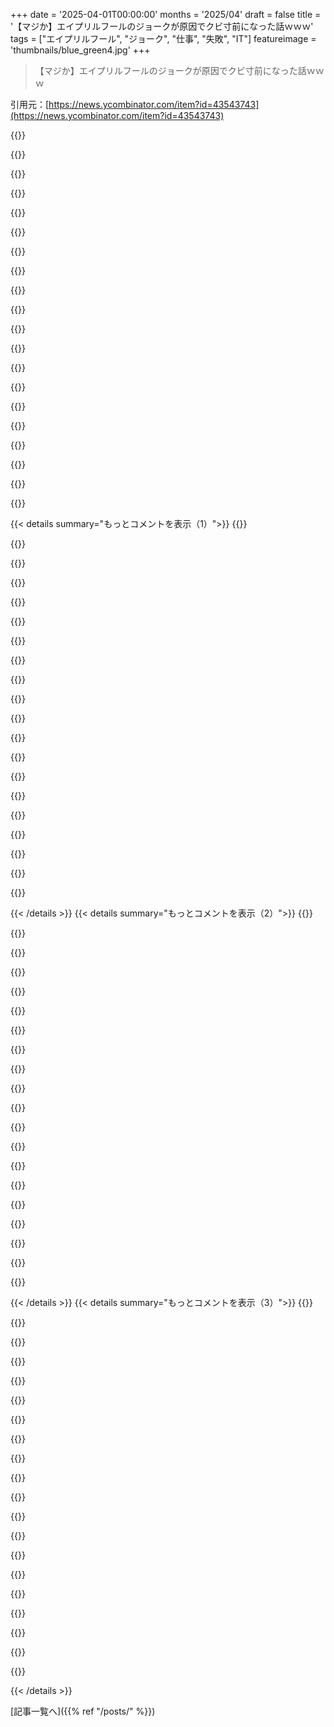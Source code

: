 +++
date = '2025-04-01T00:00:00'
months = '2025/04'
draft = false
title = '【マジか】エイプリルフールのジョークが原因でクビ寸前になった話ｗｗｗ'
tags = ["エイプリルフール", "ジョーク", "仕事", "失敗", "IT"]
featureimage = 'thumbnails/blue_green4.jpg'
+++

> 【マジか】エイプリルフールのジョークが原因でクビ寸前になった話ｗｗｗ

引用元：[https://news.ycombinator.com/item?id=43543743](https://news.ycombinator.com/item?id=43543743)

{{<matomeQuote body="高校時代、Netware 3.12の環境があって、Guestアカウントが有効だったんだ。権限はすごく限られてたけど、なぜかGuestでもNET SENDが使えて、相手の画面の最下行にメッセージが表示されるっていう。<br>当時、学校全体でT1回線を共有してたんだけど、メールには十分だったものの、World Wide Webが普及し始めてボトルネックになっちゃって。MP3ファイルとか見つけちゃったもんだから、もう遅くてイライラ。<br>ある日、ひどい天候で停電があって、ADMINから「サーバー室はUPS電源で動いてるから、ファイルを保存してすぐにログアウトして」ってメッセージが来たんだ。<br>で、数週間後、テクノロジープログラムの賢いヤツが、みんなログオフすれば帯域が解放されるって気づいたんだよね。それで、隣のPCにGUESTでログインして、NET SEND ALLで「SERVER ROOM POWER FAILURE - 11 MIN OF BATTERY REMAIN - SAVE FILES AND LOG OFF」って送ったら、マジで1分以内にT1回線がそのヤツのものに。8分くらい好き放題（fservをダウンロード）して、その後NET SEND ALLで「POWER RESTORED - RESUME YOUR WORK」だって。<br>また数週間後、何かホットなコンテンツがリリースされた時に同じことを繰り返したらしい。それでもまだ通用してて。誰もメッセージがGUESTからだって気づかなかったんだよ。最終的には管理者まで電気業者呼んでサーバー室の電源が不安定な原因を調べさせたらしい。誰かがそれに気づいて、管理者は真っ赤になって「マジで賢いけど、やめてくれ」って。罰はなかったけど、次の日にはGuestアカウントの権限が大幅に減らされたって。" userName="myself248" createdAt="2025-04-01T15:58:10" color="#38d3d3">}}

{{<matomeQuote body="＞Netwareの話が出てるけど、俺の記憶だとNetwareの機能はただの“SEND”で、“NET SEND”はMicrosoftのネットワーク機能だった気がする（Netwareの経験の後で統合されたのかも）。<br>俺が言いたいのは、高校時代にNetwareネットワークを使いまくった人間として、SENDプログラムを逆アセンブルして、メッセージに含まれるユーザー名は認証されてないってことを発見したんだ。IPX（かNETX、忘れちゃった）のソフトウェア割り込みは文字列を受け取るだけで、SEND実行ファイルがユーザー名をその文字列にフォーマットしてたんだよね。だから、ソフトウェア割り込みを直接使う独自のSENDプログラムを作れば、好きなユーザー名を偽装できたんだ。“ADMIN”からのメッセージも簡単に送れたってことさ。:)<br>これは、高校時代に起きたかもしれない、あるいは起きなかったかもしれないネットワーク上の悪ふざけの告白として解釈しないでください。;) :D :)" userName="simmons" createdAt="2025-04-01T18:48:33" color="#38d3d3">}}

{{<matomeQuote body="＞Netwareの話が出てるけど、俺の記憶だとNetwareの機能はただの“SEND”で、“NET SEND”はMicrosoftのネットワーク機能だった気がする。<br>Netwareの一部じゃなかった可能性も十分にあるね。昔のことだから細かいことは覚えてないんだ。ただ、DOSのテキストモードで動いてたし（Windowsはほとんど使ってなかった）、Microsoftがネットワークを意識したことをしたのはWindowsが普及してからだと思ってたんだよね。だからNovellの機能だと思ったんだ。<br>＞ユーザー名が認証されてない<br>マジか……。" userName="myself248" createdAt="2025-04-02T14:08:15" color="">}}

{{<matomeQuote body="Microsoftがネットワーキングを始める前にNetwareにNET SENDがあったと思うけど、間違ってるかも。確かにNTにはnetware互換のスタックがあったけど、それはnetwareが道を切り開いたずっと後の話だよね。" userName="diroussel" createdAt="2025-04-02T10:34:29" color="">}}

{{<matomeQuote body="俺も高校生の時にwindowsのnet sendコマンドを発見したんだ。みんなでジョークを送り合ったりしてたな。ある生徒が全員に送ろうと思ってワイルドカードを使ったら、地区全体の学校に「Hi」ってメッセージが届いちゃって。理由は忘れちゃったけど、最初は誰がやったのかわからなかったんだ。でも、管理者がリモートで画面を消したり、PCをロックしたりできるソフトが入ってて、そいつの画面がリモートで消されたんだよね。文句言ったらバレて。大した問題にはならなかったけど、net sendを教えたことを後悔したよ。" userName="pests" createdAt="2025-04-01T16:16:26" color="#ff5733">}}

{{<matomeQuote body="「誰かに教えたことを後悔する」って話だけど…俺が小学5年生くらいの時、友達がコンセントをショートさせる方法について話してたんだ。「紙クリップを2つ広げて、消しゴムに刺して、それをコンセントに差し込んで、紙クリップ同士を接触させればいい」って言ったんだ。<br>数日後、校長に呼ばれて。「彼にこれを教えたのか？」「教えたわけじゃなくて、ただやり方について話してただけ。」「…以前にもやったことがあるらしい。二度とこんなことするな。解散。」って言われた。よく許されたなと思うよ。嫌なやつらは権力を振りかざしたがるのに。" userName="linsomniac" createdAt="2025-04-01T17:36:20" color="">}}

{{<matomeQuote body=":)誰のことを権力を振りかざす嫌なやつって言ってるの？<br>・警告だけで済ませた校長？<br>・ブレーカーを落としたガキ？<br>・それとも、若い心を堕落させた君？:)" userName="wingspar" createdAt="2025-04-01T18:53:52" color="">}}

{{<matomeQuote body="校長のことだよ。権力を行使しなかったのが意外だったってこと。もう一人の子供はグレムリン。GPは質問者や質問の使われ方を考えずに答える、うっかりエンジニアタイプを演じてるんだ。" userName="fc417fc802" createdAt="2025-04-01T23:07:14" color="">}}

{{<matomeQuote body="うっかりエンジニアタイプを演じてるだけかも…あるいは、ただの10歳で、まだそういうことを学んでなかっただけかもね。;-)" userName="linsomniac" createdAt="2025-04-02T11:55:48" color="">}}

{{<matomeQuote body="俺も同じようなことを偶然やっちゃったことがあるよ。「test」って送ったら、地区内の複数の学校のPCに変なメッセージが出てるって噂になって、すぐに自白したんだ。ネットワーク管理者はただちょっと面白がってただけで、お咎めはなかったよ。" userName="BrainBacon" createdAt="2025-04-01T16:45:39" color="">}}

{{<matomeQuote body="マジかよ、それやったせいで学校から3日間の停学処分くらったわ。学校全体に「hello」みたいなクソどうでもいいメッセージ送っただけなのに。数分後、ITのおっさんがマジギレしながら走ってきて、こっぴどく怒られて個人情報まで取られたし。<br>調子に乗って友達に話したら、そいつらが学校中にクソみたいな悪口送りやがった（俺はそこにいなかったけど）。<br>友達はマジでバカなフリして何が起こるかわからなかったとか言い訳して1日停学で済んだけど、俺は3日も停学だよ。次の日が学校対抗のチェス大会だったからマジで勘弁して欲しかった。チェスのコーチが同情してくれて、学校の裏で待ってろって言ってくれて、スクールバスで拾ってくれたけど。" userName="nraf" createdAt="2025-04-02T11:54:08" color="">}}

{{<matomeQuote body="少なくとも、お偉いさんが「サイバーテロだー！犯人はこの部屋にいるぞー！」って叫びながら走ってこなかっただけマシじゃん[0]。<br>[0] <br>https://news.ycombinator.com/item?id=28846895" userName="snerbles" createdAt="2025-04-02T00:27:44" color="">}}

{{<matomeQuote body="今このスレッドにコメント書いたんだけど、一瞬自分のことかと思ったわ。笑" userName="xeromal" createdAt="2025-04-01T16:19:45" color="">}}

{{<matomeQuote body="高校時代、友達がデスクトップにネットワークドライブをマップしてアクセスできることに気づいたんだよね（Windows XP）。学校全体の生徒のユーザー名が{姓}{名イニシャル}だったから、誰のネットワークドライブ（要するに“ホームフォルダ”）にも読み書きアクセスできちゃったんだよ。彼はそれを使って先生からテストの解答を盗んだり、俺は“porn”、“porn 2”みたいな空のフォルダを作ったりしてた。<br>結局そいつはバレて（クラスメートがチクった）、10日間の停学処分。副校長は警察に電話すると脅してたけど…何の罪になるのかマジで意味不明。サイバー犯罪とサイバー犯罪に関する法律について根本的な誤解があると思うんだよね。だって、ユーザーアカウントにネットワークドライブをマップする権限が文字通りあったのに、本当に不正アクセス（もちろん“ハッキング”って言ってたけど）だったのかな？<br>彼らは生徒アカウントがネットワークドライブをマップする機能を削除したけど、地区のIT担当者はクビにならなかった。マジで意味わからん。労働組合が助けたのかな…でもよ、誰でもデスクトップで右クリックすればネットワークドライブをマップできるって知ってるじゃん。試そうと思ったことはなかったけど、だからって地区のIT担当者が許されるわけじゃないと思う。" userName="gymbeaux" createdAt="2025-04-01T17:11:44" color="#785bff">}}

{{<matomeQuote body="＞I mean was it really unauthorized access (they called it “hacking” of course) if his user account literally had permission to map network drives?<br>＞「自分のアクセスが許可されていないことを知ってアクセスするのは違法」って法律に書いてあるんじゃないかな。でも、言いたいことはわかるよ。<br>以前、裁判所のシステムに侵入するために雇われたペンテスターが、監査の許可を明示的に得ていたにもかかわらず、検察官から嫌がらせを受けたことを思い出したわ。<br>https://darknetdiaries.com/episode/59/<br>うちの司法制度はマジでふざけてる。" userName="alsetmusic" createdAt="2025-04-01T17:22:18" color="">}}

{{<matomeQuote body="フロリダ州のコンピューター犯罪法は1978年に制定されたから、想像できるようにかなり厳格なんだよね。16歳の俺が、学校が使っていたIE限定のWebフィルターを回避するために、LinuxをライブUSBから起動したのは軽犯罪だったと思う。" userName="gymbeaux" createdAt="2025-04-02T03:06:22" color="">}}

{{<matomeQuote body="もし誰かがペンテスターの活動に疑問を抱かなかったり、指摘しなかったりしたら、それはペンテストを受けている組織のセキュリティトレーニングの欠点になるはずだ。だからこそ、ペンテスターはアクセスに関する正当な懸念を解消し、ペンテスターを名乗る人が正当であることを保証するために、採用担当者にすぐにエスカレーションする方法が必要なんだ。" userName="thwarted" createdAt="2025-04-01T22:11:31" color="">}}

{{<matomeQuote body="このケースでは、確か彼らはまさにそれを持っていたけど、司法制度内の異なる派閥間のドラマに巻き込まれたんだよね。残念ながら、関係者の一部が悪意を持って行動したため、彼らはしばらく刑務所に閉じ込められた。<br>教訓があるとすれば、それはおそらく、職場の政治を倫理的な誠実さよりも優先するような、心の狭い個人についての注意喚起の物語だ。" userName="fc417fc802" createdAt="2025-04-01T23:14:12" color="">}}

{{<matomeQuote body="エピソードを聞けば、そのようなエスカレーションが発生したことがわかるでしょう。残念ながら、地元のLEOによる嫌がらせは止まりませんでした。" userName="Full_Clark" createdAt="2025-04-01T23:18:51" color="">}}

{{<matomeQuote body="＞I mean was it really unauthorized access (they called it “hacking” of course) if his user account literally had permission to map network drives?<br>＞ハッキングとは言えないかもしれないけど、確かに不正アクセスだった。ソフトウェアのネットワークポリシーは現実を反映すべきだけど、権限の源泉は人間にある。友達は、ソフトウェアの構成が悪くてアクセスできたとしても、先生のファイルにアクセスする権限は文字通りなかったんだ。" userName="chungy" createdAt="2025-04-01T21:58:17" color="">}}

{{< details summary="もっとコメントを表示（1）">}}
{{<matomeQuote body="ドアが開いてたら不法侵入にならないってこと？んなこたーない。コンピューターへの不正アクセスと同じ理屈だってのに、なんでわかんない人がこんなにいるんだろ。" userName="dandelany" createdAt="2025-04-01T23:49:09" color="">}}

{{<matomeQuote body="面白いのは、社会的な期待ってやつが重要だってことだよね。普通は許可なしに人の家に入っちゃダメっていう社会通念があるから、招待されてなくてもドアが開いてたら不法侵入になる。でも、いつも勝手に入ってくるような親友なら、もう不法侵入にはならないかも。Remote computer accessはまだ歴史が浅いから、社会通念が確立されてないんだよね。例えば、open webserverを公開してて、URLをちょっといじられただけで公開するつもりのなかったdocumentにアクセスされたら、それって不法侵入？俺はそう考えない方が、健康的でtech-savvyな社会になると思うんだけどな。パーティーに招待して、入ってほしくない部屋に入られた、みたいなもんじゃない？faux-pasだけど、不法侵入って言うのは難しいよね。" userName="atq2119" createdAt="2025-04-02T01:06:07" color="#38d3d3">}}

{{<matomeQuote body="数か月前のIMG_0001についての議論を思い出すな。<br>＞https://news.ycombinator.com/item?id=42314547”<br>このsiteは、初期のiPhone YouTube appからアップロードされた古い動画をランダムに表示するんだけど、アップロードした人自身がよくわかってないことが多いんだよね。俺は用心深くありたい。ほとんどの人はtech savvyじゃないと思うし、俺たちみたいな人間は不法侵入しないように自制する必要があると思う。" userName="macintux" createdAt="2025-04-02T03:27:33" color="#ff33a1">}}

{{<matomeQuote body="気持ちはわかるけど、バランスが大事だよね。盗むな。恥ずかしい情報とかを共有するな。同時に、過剰な起訴から守られるべきだ。俺がそう思うのは、今の自分よりも、ハッカー精神を持った「kids」（若い大人、例えば大学生とかも含む）のためなんだ。社会として、そういう探求を奨励すべきだと思うんだよね。" userName="atq2119" createdAt="2025-04-02T12:18:39" color="#38d3d3">}}

{{<matomeQuote body="90年代後半から2000年代初頭の高校時代、誰かがCDRsで何かを配布してたらしい。<br>警察に呼ばれて、警官にこう聞かれたよ。「お前さん、そのCDをcopywriteしたのか？」" userName="pavel_lishin" createdAt="2025-04-01T20:27:41" color="">}}

{{<matomeQuote body="あるある" userName="gymbeaux" createdAt="2025-04-02T03:08:09" color="">}}

{{<matomeQuote body="俺も7年生の時に似たようなことやったな。ちょっと悪いことに、ピンボールとかSki FreeみたいなWindowsのbasic gameをhome driveにdropするのに50セントくらい徴収してたんだ。お気に入りの先生のdirectoryにjoke fileをいくつか作って、もっとヤバい奴が見つける前にIT adminに報告した。そのadminが俺のmentorになって、今では生涯の友人だよ。" userName="pathartl" createdAt="2025-04-01T20:20:54" color="#38d3d3">}}

{{<matomeQuote body="俺の高校のIT adminはマジで嫌な奴で、友達がnetwork driveをmappingしてるのがバレた時、めっちゃ個人的に受け止めてたらしい。computer classみたいなものはgraphic designくらいで、PhotoshopとかPremierで遊んでただけ。codeを書いたりとかは絶対させてもらえなかった。" userName="gymbeaux" createdAt="2025-04-02T03:10:38" color="">}}

{{<matomeQuote body="学校のadministratorが無意味に罰を与えるのは最悪だよね。俺の学校では、バカなkidが図書館にあった1990年代半ばのHP Officejetで20ドルのコピーを作ったんだ。当時でも、US currencyのコピーはダメになるようにprogramされてたんだよね（拡大されたり、色がめちゃくちゃになったり）。ただの「うわー、これ見て」って感じだったのに、それを貼り合わせて使おうとしたわけでもないのに。assistant principalがマジギレしてsecret serviceを呼んだんだ。そのkidは逮捕されて、何もないことで色々問題になった。俺はそれ以来、他人の苦痛を喜ぶような小さな暴君を軽蔑するようになった。" userName="Spooky23" createdAt="2025-04-01T23:25:45" color="#45d325">}}

{{<matomeQuote body="professional worldと同じように、学校の仕事の中にもsociopath/narcissist/psychopathを引き寄せるものがあると思う。もちろん、vice principalのことだよ。俺の小学校、中学校、高校のprincipalはみんな良い人だった。VPはほとんど近づきがたいhardassだった。principalとvice principalの責任の違いに関係があるのかも。他の国ではどうなのか知らないけど。" userName="gymbeaux" createdAt="2025-04-02T03:14:32" color="#38d3d3">}}

{{<matomeQuote body="校長とか教頭って、子供の頃にいじめられてたか、いじめてたかのどっちかって感じだよね。なんか、子供時代に健全な自尊心持ってると、教育関係の管理職の道には進まないのかも。" userName="BizarroLand" createdAt="2025-04-02T22:21:10" color="">}}

{{<matomeQuote body="それって、本当に不法侵入になるのかな？もし鍵が植木鉢の下にあって、それを見つけたなら。" userName="ummonk" createdAt="2025-04-02T01:04:46" color="">}}

{{<matomeQuote body="めっちゃ似たような話あるわ。高校時代、図書館がWindows使ってて、たまたまNET SENDみたいなのを発見したんだよね。友達のコンピューター名調べて、メッセージ送り始めたの。最終的にはそれでやり取りしてたんだけど、司書が厳しくてさ。で、みんなをイライラさせる計画を思いついたんだ。クソみたいなバッチファイル作って、すべてのコンピューター名にメッセージを大量送信したんだけど、イテレータをミスって永遠に終わらなくなっちゃった。たしか全部再起動することになったけど、友達以外誰も俺がやったって気づかなかった。あの頃が懐かしいし、あのクソPCでsoldatやったのも懐かしいな。" userName="xeromal" createdAt="2025-04-01T16:18:55" color="#785bff">}}

{{<matomeQuote body="オリジナル版の開発はもう終わってるし、FLOSSフォークもまだ準備できてないけど(soldank++とかopensoldat)、このゲームはまだ今のPCでもプレイできるし、Steamで無料だよ;)<br>(免責事項：元メンテナー)" userName="shoozza" createdAt="2025-04-01T20:21:36" color="#785bff">}}

{{<matomeQuote body="Steamにあったなんて知らなかったけど、あのゲームめっちゃやってたわ。たぶん10人か15人くらいで図書館でやってたよ。こんな楽しいゲーム作ってくれてありがとう！チェックしてみるわ。" userName="xeromal" createdAt="2025-04-01T20:50:10" color="#ff5733">}}

{{<matomeQuote body="昔、NetWareサーバーのシステムディスクをライブで交換したことがあるな。なんでだったか正確には覚えてないけど、たしか見てる目の前で不良セクタが増え始めて、新しいシステムディスクにデータをコピーして生かしておく必要があったんだ。それで、誰もログインしてないのを確認して、夜中の12時くらいにAlt-LeftShift-RightShift-Escを押して、NetWareがカーネルデバッガで一時停止してる間に、ディスクを交換した。デバッガを再開したら、うまくいったんだ:)" userName="jeffreygoesto" createdAt="2025-04-01T18:54:38" color="#ff5733">}}

{{<matomeQuote body="NET SENDの話がいっぱいあるスレッド。<br>＞https://news.ycombinator.com/item?id=28844101<br>そこで言ったように、昔、NET SENDを基盤にしたIMインターフェースをC++で書いたことがある。楽しかったな。" userName="Cyphase" createdAt="2025-04-02T01:34:15" color="">}}

{{<matomeQuote body="WindowsではこれらのメッセージはSMB IPCを使って作成されるんだけど、これって送信者（ユーザーとホスト）が認証されてるってことだと思いがちだけど、違うんだよね。送信者名はただの文字列フィールドで、何でもありなんだ。ホストもクライアントIPとか逆引きDNSlookupとかに基づいてると思うじゃん？Active Directoryもあるし。でも違うんだよね、それもただの文字列フィールドで何でもあり。SMB IPCでは特権コンポーネントだけが呼び出せると思うじゃん？でも違うんだよね、どのユーザーでもメッセージポップアップコマンドをどのマシンにも送信できて、誰にでもなりすませるんだ。昔はその知識を賢く使わなかったな。" userName="formerly_proven" createdAt="2025-04-01T21:40:21" color="#38d3d3">}}

{{<matomeQuote body="俺たちも中学校で似たような悪ふざけしてたな。先生のコンピューターがやっとWi-Fiに繋がったから、俺は小さいAndroidタブレットとUSB Wi-Fiカードを取り出して、Evil APを起動して、deauthして、HTTPにダウングレードして、Webページに好きなものを表示させてた。良い時代だった。" userName="_bin_" createdAt="2025-04-01T21:00:29" color="#785bff">}}

{{<matomeQuote body="このイタズラの面白いところは､作者が人々の反応を予測して､組織全体にどう影響するかを考えた点だよね｡誰が誰を知ってるかとか､その場にいるかどうかで反応が変わる｡人が笑ったり怒ったりする理由って､状況次第で変わるんだなって実感できる｡哲学が生まれた背景に､商人が異文化に触れたことがあるって話に似てるかも｡" userName="glenstein" createdAt="2025-04-01T12:34:06" color="#ff5733">}}


{{< /details >}}
{{< details summary="もっとコメントを表示（2）">}}
{{<matomeQuote body="問題は､会社が印刷に料金を導入しようとしてて､それを伝える方法が今回のイタズラとは違ったってことじゃないかな｡" userName="dullcrisp" createdAt="2025-04-01T13:55:35" color="">}}

{{<matomeQuote body="だよね｡pranksterが､会社が考えてた不人気な計画をうっかり暴露しちゃったんだよ｡上が怒ったのはそれが原因だと思う｡誰も無害な冗談で怒られない｡ボスより上の人を困らせるとヤバいんだよ｡" userName="ryandrake" createdAt="2025-04-01T14:19:04" color="#785bff">}}

{{<matomeQuote body="あー､それヤバいね｡大学時代､オフキャンパスからの印刷ができなくなった時､友達がAppleScriptで印刷サービス作ったんだ｡ユーザーの認証情報でオンキャンパスのターミナルにsshして印刷するスクリプト｡データ追跡のためだったんだけど､そいつのせいでめちゃくちゃになったらしい｡学生が勝手に抜け道作ったから｡大学は間違った教訓を得たんだと思う｡" userName="shadowgovt" createdAt="2025-04-01T15:25:31" color="#ff5733">}}

{{<matomeQuote body="うちの大学も似たような仕組みで､研究室のプリンターは研究室内からしか印刷できなかった｡プリンターにルーティング可能なIPがあったから､ホワイトリストを使ってたんだと思う｡オレはLinuxのタブレットPCからSSHして､StarOfficeで印刷して､研究室まで取りに行ってた｡怒られはしなかったけど､研究員に変な目で見られたな｡" userName="don-code" createdAt="2025-04-01T20:48:17" color="">}}

{{<matomeQuote body="大げさじゃない？ちょっとしたイタズラと､新しい印刷ポリシーについてのメールを送るのとは違う気がする｡一部の人が大笑いして､他の人がイライラしたって言うけど､本当に？それとも自作自演？ただの共感の寓話にしか見えない｡メールにジョークだとわかる要素がないと､ただの迷惑メールだよ｡" userName="refulgentis" createdAt="2025-04-01T18:10:03" color="">}}

{{<matomeQuote body="皮肉を言う時は､ジョークだとわかるようにしないとダメだよ｡人数が多いほど､大げさにする必要がある｡値段をめちゃくちゃ高くするとか｡5セントって書いてあったら､そこで怒って読むのをやめる人もいるからね｡オレなら､歌を歌うことを条件にするとか､メールにエイプリルフールって書くかな｡" userName="travisjungroth" createdAt="2025-04-01T19:18:45" color="#38d3d3">}}

{{<matomeQuote body="そうだね｡prankの面白い部分を体験できた人はほとんどいないと思う｡VFDパネルにINSERT 5 CENTSって表示されたのを見た人はほとんどいないだろうね｡99.9%の人にとって､prankは印刷にお金がかかるってメールが来たってだけ｡それって本当のことだし｡" userName="subroutine" createdAt="2025-04-01T18:40:42" color="">}}

{{<matomeQuote body="99.9%の人にとって､prankの面白さは後から来るんだよ｡prankだってわかった時とか､INSERT 5 CENTSの話を聞いた時とか｡それに､撤回や2回目の撤回も面白い｡他のスタッフが騙されて混乱したのも面白い｡それを人に話すともっと面白くなる｡" userName="afro88" createdAt="2025-04-01T19:16:05" color="">}}

{{<matomeQuote body="その一連の出来事を面白いって言う人は､サイコパスの可能性が高いと思う｡<br>＞“prank” ＝ ITの人がキャンパス全体に､一部のプリンターは1ページ0.05ドルかかるとメールした<br>＞“that they probably didn't see with their own eyes” ＝ ITの人が言ったことを否定するために､キャンパス中のプリンターをいちいち確認しなかった<br>＞“Plus the retraction, and 2nd retraction.” ＝ キャンパス中の全員の時間を3倍無駄にした<br>＞“And reactions of other staff who fell for it” ＝ ITからのメールを信じた人たち<br>＞“(and caused chaos)” ＝ カオスは面白くない<br>＞“And then extra value upon retelling all of the above to others.” ＝ 話す人が価値を得ると思ってるけど､聞く人に価値があるだけ｡話す人は損をする｡" userName="refulgentis" createdAt="2025-04-01T19:25:24" color="">}}

{{<matomeQuote body="朝9時半にメールチェックしてたら…7時28分に「新キャンパスの方針で印刷代が1枚5セントかかるようになった」ってメールが来て、8時34分に「Re: 新キャンパスの方針 – エイプリルフール！印刷は無料だよ」ってメールが来て、9時14分に「Re: Re: 新キャンパスの方針 – 今のところ印刷はまだ無料だよ」ってメールが来たって感じｗ 削除、削除、スパム認定。" userName="subroutine" createdAt="2025-04-01T19:36:07" color="">}}

{{<matomeQuote body="マジそれな。今回の件で言うと、面白いのは混乱と人々の反応の違いだって言ってるんだよね。IT部門をスパム扱いするのは置いといて。" userName="refulgentis" createdAt="2025-04-01T19:39:14" color="">}}

{{<matomeQuote body="こういう騒ぎが面白くないってことは、Bedlam DL3とかも楽しめないタイプ？ｗ 面白いと思うかどうかと、やった人の行動が適切だったかどうかは別問題だよね。" userName="fc417fc802" createdAt="2025-04-01T23:45:43" color="#785bff">}}

{{<matomeQuote body="トリックスターは知恵と混沌をもたらす古代の原型だよね。プラトン以前は、知識は神から与えられるものだったけど、ソクラテスの対話を通して人間の理性で知識を得るって考えが生まれたんだって。プラトンは prankster で、西洋文明はその結果って言えるかもね。" userName="norir" createdAt="2025-04-01T19:26:18" color="#ff5c5c">}}

{{<matomeQuote body="＞essentially all knowledge<br>ヨーロッパの一部の伝統ではそうかもね。でも他の地域では、トリックスター自身が神聖な知恵の源だったりするよ。ギリシャの Hermes とか、アメリカ南西部の Kokopelli とか。トリックスターが哲学のルーツっていう考え方は、西洋の視点だけじゃなくて、もっと広い範囲に及んでるんだよね。笑うことで心が開き、新しい経験ができるっていう Native American の考え方もあるらしい。" userName="kjellsbells" createdAt="2025-04-02T01:15:40" color="#ff5733">}}

{{<matomeQuote body="OPもあなたのまとめも、マジで的確だね。ありがとう。" userName="cnity" createdAt="2025-04-01T13:31:38" color="#ff33a1">}}

{{<matomeQuote body="こういう prank する人は、周りの反応を過大評価してると思うんだよね。記事にも「電話してきた人は笑って許してくれた」ってあるけど、実際はみんな呆れて適当に笑ってくれただけだと思うよ。 ”practical joker” って自称してる人の ego を満たすために付き合ってあげてるだけ。" userName="mvdtnz" createdAt="2025-04-01T23:02:16" color="">}}

{{<matomeQuote body="素晴らしい歴史の話だね！全然知らなかった。おかげで視野が広がったよ、感謝！" userName="disqard" createdAt="2025-04-01T16:19:02" color="#785bff">}}

{{<matomeQuote body="マジで最高のコメント！その通り。" userName="jimmydddd" createdAt="2025-04-01T13:41:42" color="#38d3d3">}}

{{<matomeQuote body="1997-98年、最初の仕事は保険会社の tech support だったんだ。メールは Lotus Notes を使ってて、プログラマー権限があったから、ユーザーからの依頼フォームとか作ってたんだよね。ある金曜日、 casual dress day でジーンズ OK ってメールが admin から来るんだけど、いたずらで「pants-less Friday」ってメールを admin のフリして送っちゃったんだ。もちろん下着は着用必須って書いたけどｗ 送信先を間違えて IT/Eng 全員に送っちゃって大騒ぎ。クビにはならなかったけど、謝罪メールを書いたよ。みんなにはウケてたけどね。その後、プログラミングの仕事に移ったんだけど、退屈しなくなったから良かったと思ってる。" userName="autarch" createdAt="2025-04-01T13:30:23" color="">}}

{{<matomeQuote body="マジかー、メールにLotus Notes使ってたんだ。お悔やみ申し上げます。" userName="oldgradstudent" createdAt="2025-04-01T13:45:31" color="">}}


{{< /details >}}
{{< details summary="もっとコメントを表示（3）">}}
{{<matomeQuote body="2022年にLotus Notesをメールに使ってるクライアントがいたんだって(しかも全国展開してる会社！)。いまだに使ってるかもね。外部からの招待状のためにカレンダーを並行して使ってて、片方のカレンダーの時計が5分ずれてたから、いつも会議に遅れてたらしいよ。" userName="enlightens" createdAt="2025-04-01T16:04:53" color="#ff5c5c">}}

{{<matomeQuote body="なんか微笑ましいけど、恐ろしい話だね。デジタル時代なのに、頑固にアナログな人たちもいるんだね。" userName="cloudwalk9" createdAt="2025-04-01T21:01:27" color="">}}

{{<matomeQuote body="Lotus Notesは、俺が今まで使った中で最悪のソフトウェアだよ。あれもこれもやろうとして、全部ダメになった。" userName="romanhn" createdAt="2025-04-01T15:33:15" color="#38d3d3">}}

{{<matomeQuote body="Outlook使ってると、Notesのメールで良かった点が毎日恋しくなるんだよね。Notesサポートしてたから、検索とかエージェントの使い方を知ってたし。Notesをdisるやつらは使い方も知らないんだよ。Notes捨てた会社は、SharepointとかServiceNowで同じようなアプリを作り直してるし。業界は数年ごとに同じことを繰り返してて、全然進歩してないよね。" userName="Suppafly" createdAt="2025-04-01T16:18:21" color="#38d3d3">}}

{{<matomeQuote body="NotesからMicrosoftのクラウドとLyncに乗り換えたけど、Notesの方がマシだったよ。Notesには何千もの小さなアプリがあったし。Microsoftのソリューションの方が安くなるはずだったのに、アプリ移行のための時間も予算もなかった。何年も経っても、まだNotesにお金を払ってるよ。" userName="Hikikomori" createdAt="2025-04-01T17:43:52" color="#785bff">}}

{{<matomeQuote body="めっちゃ同意。Notesは時代を先取りしてたけど、IBMのせいで無視されて腐っていったんだよ。" userName="Spooky23" createdAt="2025-04-01T23:39:46" color="#38d3d3">}}

{{<matomeQuote body="いまだにLotus Notes使ってるとこあるんだよね。前の会社は90年代の創業時からNotesを使ってて、Lotus NotesからIBM Notes、そしてHCL Notesになったのを見てきたんだって。メールから倉庫の在庫管理、ERPシステム、会社のドキュメントまで、全部Notesだった。スカンジナビアのハイテク機器メーカーなのにね。生産性の邪魔にしかならなかったから、すぐに辞めたよ。" userName="kogens" createdAt="2025-04-01T19:00:03" color="#38d3d3">}}

{{<matomeQuote body="Lotus Notesを閉じるにはF5キー。他のアプリだとF5は更新なのに、Lotus Notesだと作業内容が消えるんだぜ。Gavin BelsonのSignature boxみたいに、エイプリルフールネタから始まったんじゃないかって思うよ。" userName="eastbound" createdAt="2025-04-01T19:19:33" color="">}}

{{<matomeQuote body="いやいや、当時はすごかったんだって。" userName="martinsnow" createdAt="2025-04-01T15:33:27" color="">}}

{{<matomeQuote body="マジかー、結構イケてたんだね。Notesの上にソフト製品が色々構築されてて、フォームとかワークフローとかもあったんだって。俺はそういうの全然プログラムしなかったから、そっちは分かんないけど。でも、俺がいた会社ではNotes使って、サクッと社内フォームとかワークフロー作ったり、社内掲示板とかドキュメントまとめたりしてたよ。結構便利だった記憶。<br>ただ、OS/2で動かさないといけなかったのが謎。サーバー室に一台だけOS/2マシンがあったし。メールは使ってなかったけど。" userName="SoftTalker" createdAt="2025-04-01T15:49:27" color="">}}

{{<matomeQuote body="俺がNotesを使ったのは1999年。C++の通信講座を受けてた時だね。先生が課題とか、読むべき資料とか、ユニットの終わりにクイズとかをメールで送ってきてたんだ。プロジェクトもそのシステムで提出してたし。今だったら違う意見かもだけど、当時は結構便利に使えてた記憶。" userName="khedoros1" createdAt="2025-04-01T17:05:01" color="">}}

{{<matomeQuote body="＞でも、理由の一つはもっと挑戦的だったってこと<br>これマジで重要だと思う。暇なやつはバカなイタズラするんだよね。で、挑戦が足りないとマジでヒマになる。" userName="hnaccount_rng" createdAt="2025-04-01T18:34:07" color="#ff5733">}}

{{<matomeQuote body="マジそれな。俺も大学入るまではずっとそうだった。" userName="autarch" createdAt="2025-04-01T21:29:01" color="">}}

{{<matomeQuote body="それで…パンツレス・フライデーってみんなマジでパンツ履かなかったの？" userName="kspacewalk2" createdAt="2025-04-01T15:01:59" color="">}}

{{<matomeQuote body="残念ながら、マジで履いてた。" userName="autarch" createdAt="2025-04-01T15:10:11" color="">}}

{{<matomeQuote body="エイプリルフールにやったらマジでウケたのに。" userName="kypro" createdAt="2025-04-01T15:12:38" color="">}}

{{<matomeQuote body="ここが一番笑えた:<br>＞それも失敗だった。なぜなら、俺の撤回文が、大学の事務がページごとの料金を検討していないと言ったのに、実際には検討していたから。だから、それを撤回して、その事実に触れない新しい撤回文を送らなければならなかった" userName="thruway516" createdAt="2025-04-01T16:48:12" color="#ff5c5c">}}

{{<matomeQuote body="多分、もっと高い金額を検討してたから、5セントじゃ安すぎたんだよ。" userName="instagib" createdAt="2025-04-01T19:45:14" color="">}}

{{<matomeQuote body="だよね？マジでありえそうで一番ウケる！" userName="whycome" createdAt="2025-04-01T19:46:04" color="">}}

{{<matomeQuote body="高校時代にプリンターの準備完了メッセージを全部「Insert Coin」に変えたんだよね。スクリプトのパラメータを確認しなかったせいで、学校区全体に展開しちゃった。意外なことに、これが原因でネットワークからBANされたわけじゃないんだよね。" userName="jamesrat" createdAt="2025-04-01T14:34:34" color="">}}


{{< /details >}}


[記事一覧へ]({{% ref "/posts/" %}})
